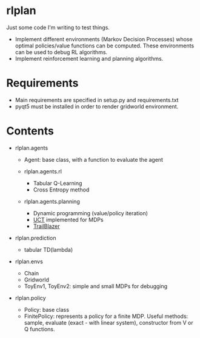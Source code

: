 # rlplan

Just some code I'm writing to test things. 


* Implement different environments (Markov Decision Processes) whose optimal policies/value functions can be computed. 
These environments can be used to debug RL algorithms. 
* Implement reinforcement learning and planning algorithms.

# Requirements

* Main requirements are specified in setup.py and requirements.txt
* pyqt5 must be installed in order to render gridworld environment.

# Contents
 
* rlplan.agents
    * Agent: base class, with a function to evaluate the agent 

    * rlplan.agents.rl
        * Tabular Q-Learning
        * Cross Entropy method
    
    * rlplan.agents.planning
        * Dynamic programming (value/policy iteration)
        * [UCT](http://ggp.stanford.edu/readings/uct.pdf) implemented for MDPs
        * [TrailBlazer](http://researchers.lille.inria.fr/~valko/hp/publications/grill2016blazing.pdf)

* rlplan.prediction
    * tabular TD(lambda)

* rlplan.envs
    * Chain
    * Gridworld
    * ToyEnv1, ToyEnv2: simple and small MDPs for debugging 
   
* rlplan.policy
    * Policy: base class
    * FinitePolicy: represents a policy for a finite MDP. Useful methods: sample, evaluate (exact - with linear system),
        constructor from V or Q functions.
 